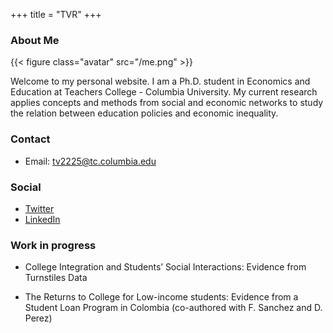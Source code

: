 +++
title = "TVR"
+++

### About Me

{{< figure class="avatar" src="/me.png" >}}

Welcome to my personal website. I am a Ph.D. student in Economics and Education at Teachers College - Columbia University. My current research applies concepts and methods from social and economic networks to study the relation between education policies and economic inequality.

### Contact
* Email: [tv2225@tc.columbia.edu](mailto:tv2225@tc.columbia.edu)

### Social
* [Twitter](https://twitter.com/TatiVelasco)
* [LinkedIn](https://www.linkedin.com/in/tatianavelascoro/)

### Work in progress

* College Integration and Students’ Social Interactions: Evidence from Turnstiles Data

* The Returns to College for Low-income students: Evidence from a Student Loan Program in Colombia (co-authored with F. Sanchez and D. Perez)
